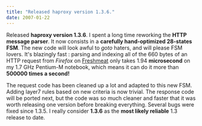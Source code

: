 ```yaml
---
title: "Released haproxy version 1.3.6."
date: 2007-01-22
---
```


Released **haproxy version 1.3.6**. I spent a long time reworking the **HTTP message parser**. It now consists in a **carefully hand-optimized 28-states FSM**. The new code will look awful to _goto_ haters, and will please FSM lovers. It's blazingly fast : parsing and indexing all of the 660 bytes of an HTTP request from _Firefox_ on [Freshmeat](http://freshmeat.net/) only takes 1.94 **microsecond** on my 1.7 GHz Pentium-M notebook, which means it can do it more than **500000 times a second!**

The request code has been cleaned up a lot and adapted to this new FSM. Adding layer7 rules based on new criteria is now trivial. The response code will be ported next, but the code was so much cleaner and faster that it was worth releasing one version before breaking everything. Several bugs were fixed since 1.3.5. I really consider **1.3.6** as the **most likely reliable** 1.3 release to date.
